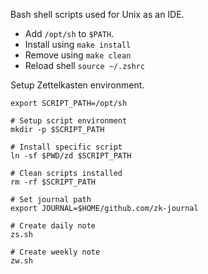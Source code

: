Bash shell scripts used for Unix as an IDE.

- Add `/opt/sh` to `$PATH`.
- Install using `make install`
- Remove using `make clean`
- Reload shell `source ~/.zshrc`

Setup Zettelkasten environment.

```shell
export SCRIPT_PATH=/opt/sh

# Setup script environment
mkdir -p $SCRIPT_PATH

# Install specific script
ln -sf $PWD/zd $SCRIPT_PATH

# Clean scripts installed
rm -rf $SCRIPT_PATH
```

```shell
# Set journal path
export JOURNAL=$HOME/github.com/zk-journal

# Create daily note
zs.sh

# Create weekly note
zw.sh
```
